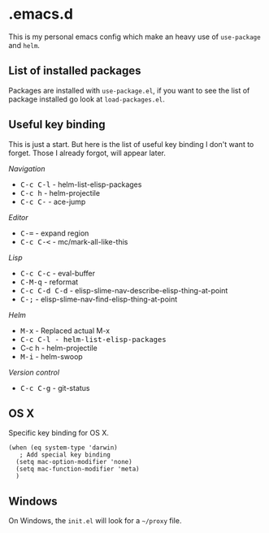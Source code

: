 # .emacs.d

This is my personal emacs config which make an heavy use of `use-package` and `helm`.

## List of installed packages

Packages are installed with `use-package.el`, if you want to see the list of package installed go look at `load-packages.el`.

## Useful key binding
This is just a start. But here is the list of useful key binding I don't want to forget. Those I already forgot, will appear later.

*Navigation*

* <kbd>C-c C-l</kbd> - helm-list-elisp-packages
* <Kbd>C-c h</kbd> - helm-projectile
* <kbd>C-c C-<SPC></kbd> - ace-jump

*Editor*

* <kbd>C-=</kbd> - expand region
* <kbd>C-c C-<</kbd> - mc/mark-all-like-this

*Lisp*

* <kbd>C-c C-c</kbd> - eval-buffer
* <kbd>C-M-q</kbd> - reformat
* <kbd>C-c C-d C-d</kbd> - elisp-slime-nav-describe-elisp-thing-at-point
* <kbd>C-;</kbd> - elisp-slime-nav-find-elisp-thing-at-point

*Helm*
* <kbd>M-x</kbd> - Replaced actual M-x
* <kbd>C-c C-l</kdb> - helm-list-elisp-packages
* <kdb>C-c h</kdb> - helm-projectile
* <kbd>M-i</kbd> - helm-swoop

*Version control*

* <kbd>C-c C-g</kbd> - git-status

## OS X

Specific key binding for OS X.

```elisp
(when (eq system-type 'darwin)
   ; Add special key binding
  (setq mac-option-modifier 'none)
  (setq mac-function-modifier 'meta)
  )
```

## Windows

On Windows, the `init.el` will look for a `~/proxy` file. 
